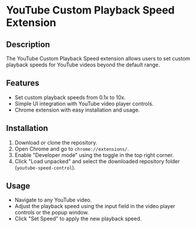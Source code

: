 # YouTube Custom Playback Speed Extension

## Description
The YouTube Custom Playback Speed extension allows users to set custom playback speeds for YouTube videos beyond the default range.

## Features
- Set custom playback speeds from 0.1x to 10x.
- Simple UI integration with YouTube video player controls.
- Chrome extension with easy installation and usage.

## Installation
1. Download or clone the repository.
2. Open Chrome and go to `chrome://extensions/`.
3. Enable "Developer mode" using the toggle in the top right corner.
4. Click "Load unpacked" and select the downloaded repository folder (`youtube-speed-control`).

## Usage
- Navigate to any YouTube video.
- Adjust the playback speed using the input field in the video player controls or the popup window.
- Click "Set Speed" to apply the new playback speed.


